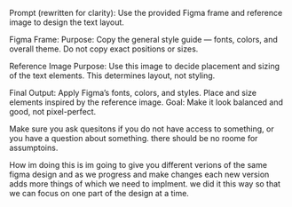 Prompt (rewritten for clarity):
Use the provided Figma frame and reference image to design the text layout.

Figma Frame: 
Purpose: Copy the general style guide — fonts, colors, and overall theme.
Do not copy exact positions or sizes.

Reference Image
Purpose: Use this image to decide placement and sizing of the text elements.
This determines layout, not styling.

Final Output:
Apply Figma’s fonts, colors, and styles.
Place and size elements inspired by the reference image.
Goal: Make it look balanced and good, not pixel-perfect.


Make sure you ask quesitons if you do not have access to something, or you have a question about something. there should be no roome for assumptoins.

How im doing this is im going to give you different verions of the same figma design and as we progress and make changes each new version adds more things of which we need to implment. we did it this way so that we can focus on one part of the design at a time. 